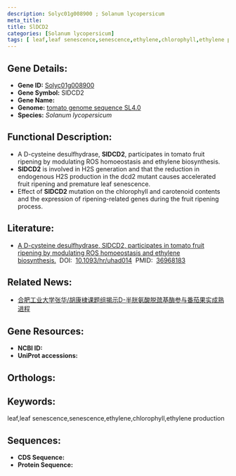 ```yaml
---
description: Solyc01g008900 ; Solanum lycopersicum
meta_title:
title: SlDCD2
categories: [Solanum lycopersicum]
tags: [ leaf,leaf senescence,senescence,ethylene,chlorophyll,ethylene production ]
---
```


## Gene Details:
- **Gene ID:**	[Solyc01g008900]()
- **Gene Symbol:** SlDCD2
- **Gene Name:** 
- **Genome:** [tomato genome sequence SL4.0]()
- **Species:** *Solanum lycopersicum*

## Functional Description:
   - A D-cysteine desulfhydrase, **SlDCD2**, participates in tomato fruit ripening by modulating ROS homoeostasis and ethylene biosynthesis.
   - **SlDCD2** is involved in H2S generation and that the reduction in endogenous H2S production in the dcd2 mutant causes accelerated fruit ripening and premature leaf senescence.
   - Effect of **SlDCD2** mutation on the chlorophyll and carotenoid contents and the expression of ripening-related genes during the fruit ripening process.

## Literature:
   - [A D-cysteine desulfhydrase, SlDCD2, participates in tomato fruit ripening by modulating ROS homoeostasis and ethylene biosynthesis.]( https://academic.oup.com/hr/article/10/3/uhad014/7022304)&nbsp;&nbsp;DOI:&nbsp;&nbsp;[10.1093/hr/uhad014](https://academic.oup.com/hr/article/10/3/uhad014/7022304)&nbsp;&nbsp;PMID:&nbsp;&nbsp;[36968183](https://pubmed.ncbi.nlm.nih.gov/36968183/)

## Related News:
   - [合肥工业大学张华/胡康棣课题组揭示D-半胱氨酸脱巯基酶参与番茄果实成熟进程](https://mp.weixin.qq.com/s?__biz=MzIyOTY2NDYyNQ==&mid=2247567659&idx=6&sn=701bb3f8078aa3a8744dc00669f0bdce&chksm=785de2272ec4f7cd58e3162187fbff66ca95c8f349f4e46808fc5075ed475bed2fae35aa21f5&scene=27#wechat_redirect)

## Gene Resources:
- **NCBI ID:** [](https://www.ncbi.nlm.nih.gov/gene/?term=)
- **UniProt accessions:** [](https://www.uniprot.org/uniprotkb//entry)

## Orthologs:

## Keywords:
leaf,leaf senescence,senescence,ethylene,chlorophyll,ethylene production

## Sequences:
- **CDS Sequence:**
- **Protein Sequence:**
